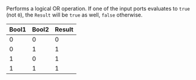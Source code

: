 Performs a logical OR operation. If one of the input ports evaluates to `true` (not `0`), the `Result` will be `true` as well, `false` otherwise.

| Bool1 | Bool2 | Result |
| ----- | ----- | ------ |
| 0     | 0     | 0      |
| 0     | 1     | 1      |
| 1     | 0     | 1      |
| 1     | 1     | 1      |
